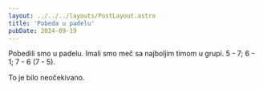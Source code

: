 ```yaml
---
layout: ../../../layouts/PostLayout.astro
title: 'Pobeda u padelu'
pubDate: 2024-09-19
---
```


Pobedili smo u padelu. Imali smo meč sa najboljim timom u grupi. 5 - 7; 6 - 1; 7 - 6 (7 - 5).

To je bilo neočekivano.

